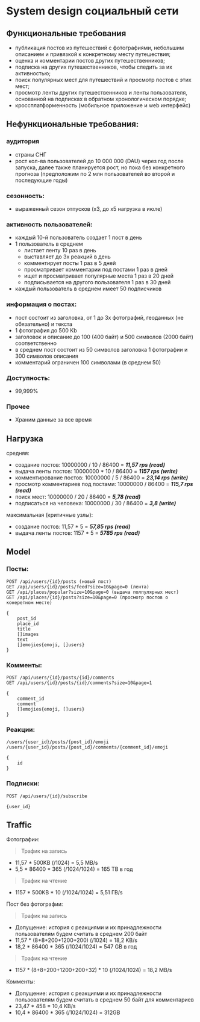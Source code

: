 # System design социальный сети

## Функциональные требования

- публикация постов из путешествий с фотографиями, небольшим описанием и привязкой к конкретному месту путешествия;
- оценка и комментарии постов других путешественников;
- подписка на других путешественников, чтобы следить за их активностью;
- поиск популярных мест для путешествий и просмотр постов с этих мест;
- просмотр ленты других путешественников и ленты пользователя, основанной на подписках в обратном хронологическом порядке;
- кроссплатформенность (мобильное приложение и web интерфейс)

## Нефункциональные требования:
### аудитория
- страны СНГ
- рост кол-ва пользователей до 10 000 000 (DAU) через год после запуска, далее также планируется рост, но пока без конкретного прогноза (предположим по 2 млн пользователей во второй и последующие годы)
### сезонность: 
- выраженный сезон отпусков (x3, до x5 нагрузка в июле)
### активность пользователей:
- каждый 10-й пользователь создает 1 пост в день
- 1 пользователь в среднем 
    - листает ленту 10 раз в день
    - выставляет до 3х реакций в день
    - комментирует посты 1 раз в 5 дней
    - просматривает комментарии под постами 1 раз в дней
    - ищет и просматривает популярные места 1 раз в 20 дней
    - подписывается на другого пользователя 1 раз в 30 дней
- каждый пользователь в среднем имеет 50 подписчиков
### информация о постах:
- пост состоит из заголовка, от 1 до 3х фотографий, геоданных (не обязательно) и текста
- 1 фотография до 500 Kb
- заголовок и описание до 100 (400 байт) и 500 символов (2000 байт) соответственно
- в среднем пост состоит из 50 символов заголовка 1 фотографии и 300 символов описания
- комментарий ограничен 100 символами (в среднем 50)
### Доступность: 
- 99,999%

### Прочее
- Храним данные за все время

## Нагрузка
средняя:
- создание постов: 10000000 / 10 / 86400 = _**11,57 rps (read)**_
- выдача ленты постов: 10000000 * 10 / 86400 = _**1157 rps (write)**_
- комментирование постов: 10000000 / 5 / 86400 = _**23,14 rps (write)**_
- просмотр комментариев под постами: 10000000 / 86400 = _**115,7 rps (read)**_
- поиск мест: 10000000 / 20 / 86400 = _**5,78 (read)**_
- подписаться на человека: 10000000 / 30 / 86400 = _**3,8 (write)**_

максимальная (критичные узлы): 
- создание постов: 11,57 * 5 = _**57,85 rps (read)**_
- выдача ленты постов: 1157 * 5 = _**5785 rps (read)**_

## Model
### Посты:

    POST /api/users/{id}/posts (новый пост)
    GET /api/users/{id}/posts/feed?size=10&page=0 (лента)
    GET /api/places/popular?size=10&page=0 (выдача полпулярных мест)
    GET /api/places/{id}/posts?size=10&page=0 (просмотр постов о конеретном месте)

    {
        post_id
        place_id
        title
        []images
        text
        []emojies{emoji, []users}
    }

### Комменты:

    POST /api/users/{id}/posts/{id}/comments
    GET /api/users/{id}/posts/{id}/comments?size=10&page=1

    {
        comment_id
        comment
        []emojies{emoji, []users}
    }

### Реакции:

    /users/{user_id}/posts/{post_id}/emoji
    /users/{user_id}/posts/{post_id}/comments/{comment_id}/emoji

    {
        id
    }

### Подписки:
    
    POST /api/users/{id}/subscribe

    {user_id}

## Traffic

Фотографии: 
>Трафик на запись
- 11,57 * 500KB (/1024) = 5,5 MB/s
- 5,5 * 86400 * 365 (/1024/1024) = 165 TB в год
>Трафик на чтение
- 1157 * 500KB * 10 (/1024/1024) = 5,51 ГB/s

Пост без фотографии:
>Трафик на запись
- Допущение: история с реакциями и их принадлежности пользователям будем считать в среднем 200 байт
- 11,57 * (8+8+200+1200+200) (/1024) = 18,2 KB/s
- 18,2 * 86400 * 365 (/1024/1024) = 547 GB в год
>Трафик на чтение
- 1157 * (8+8+200+1200+200+32) * 10 (/1024/1024) = 18,2 MB/s

Комменты:
- Допущение: история с реакциями и их принадлежности пользователям будем считать в среднем 50 байт для комментариев
- 23,47 * 458 = 10,4 KB/s
- 10,4 * 86400 * 365 (/1024/1024) = 312GB



